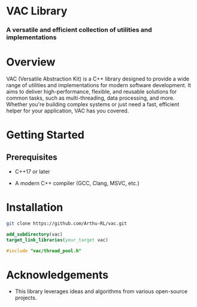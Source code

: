 # VAC Library

### A versatile and efficient collection of utilities and implementations

# Overview

VAC (Versatile Abstraction Kit) is a C++ library designed to provide a wide range of utilities and implementations for modern software development. It aims to deliver high-performance, flexible, and reusable solutions for common tasks, such as multi-threading, data processing, and more. Whether you're building complex systems or just need a fast, efficient helper for your application, VAC has you covered.

# Getting Started

## Prerequisites

- C++17 or later

- A modern C++ compiler (GCC, Clang, MSVC, etc.)

# Installation

```sh
git clone https://github.com/Arthu-RL/vac.git
```

```cmake
add_subdirectory(vac)
target_link_libraries(your_target vac)
```

```cpp
#include "vac/thread_pool.h"
```

# Acknowledgements

- This library leverages ideas and algorithms from various open-source projects.

